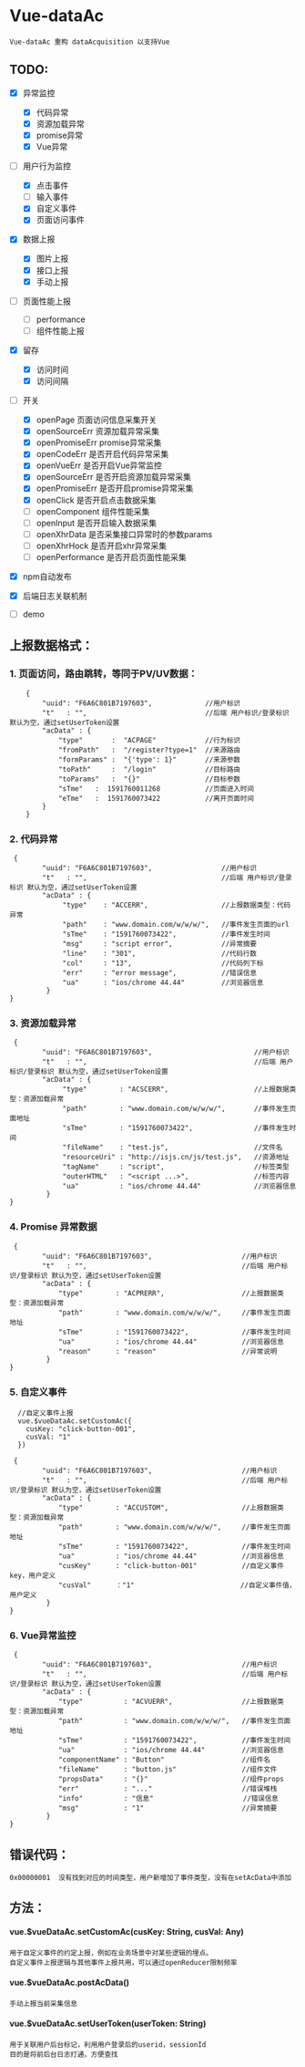 # Vue-dataAc
    Vue-dataAc 重构 dataAcquisition 以支持Vue

## TODO:

- [x] 异常监控  
    - [x] 代码异常  
    - [x] 资源加载异常  
    - [x] promise异常  
    - [x] Vue异常  
    
- [ ] 用户行为监控  
    - [x] 点击事件  
    - [ ] 输入事件  
    - [x] 自定义事件  
    - [x] 页面访问事件    
    
- [x] 数据上报  
    - [x] 图片上报  
    - [x] 接口上报  
    - [x] 手动上报  
    
- [ ] 页面性能上报  
    - [ ] performance  
    - [ ] 组件性能上报  
    
- [x] 留存  
    - [x] 访问时间  
    - [x] 访问间隔  
    
- [ ] 开关  
    - [x] openPage 页面访问信息采集开关  
    - [x] openSourceErr 资源加载异常采集  
    - [x] openPromiseErr promise异常采集  
    - [x] openCodeErr 是否开启代码异常采集 
    - [x] openVueErr 是否开启Vue异常监控 
    - [x] openSourceErr 是否开启资源加载异常采集 
    - [x] openPromiseErr 是否开启promise异常采集 
    - [x] openClick 是否开启点击数据采集   
    - [ ] openComponent 组件性能采集     
    - [ ] openInput 是否开启输入数据采集     
    - [ ] openXhrData 是否采集接口异常时的参数params     
    - [ ] openXhrHock 是否开启xhr异常采集     
    - [ ] openPerformance 是否开启页面性能采集     
    
- [x] npm自动发布  
- [x] 后端日志关联机制  
- [ ] demo  

    
    
## 上报数据格式：

### 1. 页面访问，路由跳转，等同于PV/UV数据：
    
```
    {
        "uuid": "F6A6C801B7197603",             //用户标识
        "t"   : "",                             //后端 用户标识/登录标识 默认为空，通过setUserToken设置
        "acData" : {
            "type"       :  "ACPAGE"            //行为标识
            "fromPath"   :  "/register?type=1"  //来源路由
            "formParams" :  "{'type': 1}"       //来源参数
            "toPath"     :  "/login"            //目标路由
            "toParams"   :  "{}"                //目标参数
            "sTme"   :  1591760011268           //页面进入时间
            "eTme"   :  1591760073422           //离开页面时间
        }
    }
```

### 2. 代码异常

```
 {
        "uuid": "F6A6C801B7197603",                 //用户标识
        "t"   : "",                                 //后端 用户标识/登录标识 默认为空，通过setUserToken设置
        "acData" : {
             "type"    : "ACCERR",     		        //上报数据类型：代码异常
             "path"    : "www.domain.com/w/w/w/",   //事件发生页面的url
             "sTme"    : "1591760073422",	        //事件发生时间
             "msg"     : "script error",            //异常摘要
             "line"    : "301",  		            //代码行数
             "col"     : "13",  		            //代码列下标
             "err"     : "error message",           //错误信息
             "ua"      : "ios/chrome 44.44"         //浏览器信息
         }
}
```

### 3. 资源加载异常

```
 {
        "uuid": "F6A6C801B7197603",                         //用户标识
        "t"   : "",                                         //后端 用户标识/登录标识 默认为空，通过setUserToken设置
        "acData" : {
             "type"        : "ACSCERR",     		        //上报数据类型：资源加载异常
             "path"        : "www.domain.com/w/w/w/",       //事件发生页面地址
             "sTme"        : "1591760073422",	            //事件发生时间
             "fileName"    : "test.js",                     //文件名
             "resourceUri" : "http://isjs.cn/js/test.js",   //资源地址
             "tagName"     : "script",  		            //标签类型
             "outerHTML"   : "<script ...>",                //标签内容
             "ua"          : "ios/chrome 44.44"             //浏览器信息
         }
}
```

### 4. Promise 异常数据

```
 {
        "uuid": "F6A6C801B7197603",                      //用户标识
        "t"   : "",                                      //后端 用户标识/登录标识 默认为空，通过setUserToken设置
        "acData" : {
            "type"        : "ACPRERR",     		         //上报数据类型：资源加载异常
            "path"        : "www.domain.com/w/w/w/",     //事件发生页面地址
            "sTme"        : "1591760073422",	         //事件发生时间
            "ua"          : "ios/chrome 44.44"           //浏览器信息 
            "reason"      : "reason"                     //异常说明
         }
}
```

### 5. 自定义事件

```
  //自定义事件上报
  vue.$vueDataAc.setCustomAc({
    cusKey: "click-button-001",
    cusVal: "1"
  })  

 {
        "uuid": "F6A6C801B7197603",                      //用户标识
        "t"   : "",                                      //后端 用户标识/登录标识 默认为空，通过setUserToken设置
        "acData" : {
            "type"        : "ACCUSTOM",     		     //上报数据类型：资源加载异常
            "path"        : "www.domain.com/w/w/w/",     //事件发生页面地址
            "sTme"        : "1591760073422",	         //事件发生时间
            "ua"          : "ios/chrome 44.44"           //浏览器信息 
            "cusKey"      : "click-button-001"           //自定义事件key，用户定义
            "cusVal"      ："1"                          //自定义事件值，用户定义
         }
}
```
### 6. Vue异常监控

```
 {
        "uuid": "F6A6C801B7197603",                      //用户标识
        "t"   : "",                                      //后端 用户标识/登录标识 默认为空，通过setUserToken设置
        "acData" : {
            "type"          : "ACVUERR",     		     //上报数据类型：资源加载异常
            "path"          : "www.domain.com/w/w/w/",   //事件发生页面地址
            "sTme"          : "1591760073422",	         //事件发生时间
            "ua"            : "ios/chrome 44.44"         //浏览器信息 
            "componentName" : "Button"                   //组件名
            "fileName"      : "button.js"                //组件文件
            "propsData"     : "{}"                       //组件props
            "err"           : "..."                      //错误堆栈
            "info"          : "信息"                      //错误信息
            "msg"           : "1"                        //异常摘要
         }
}
```

## 错误代码：
    0x00000001  没有找到对应的时间类型，用户新增加了事件类型，没有在setAcData中添加
    
## 方法：

#### vue.$vueDataAc.setCustomAc(cusKey: String, cusVal: Any)
    用于自定义事件的约定上报，例如在业务场景中对某些逻辑的埋点。
    自定义事件上报逻辑与其他事件上报共用，可以通过openReducer限制频率
    
#### vue.$vueDataAc.postAcData()
    手动上报当前采集信息
    
#### vue.$vueDataAc.setUserToken(userToken: String)
    用于关联用户后台标记，利用用户登录后的userid，sessionId
    目的是将前后台日志打通，方便查找